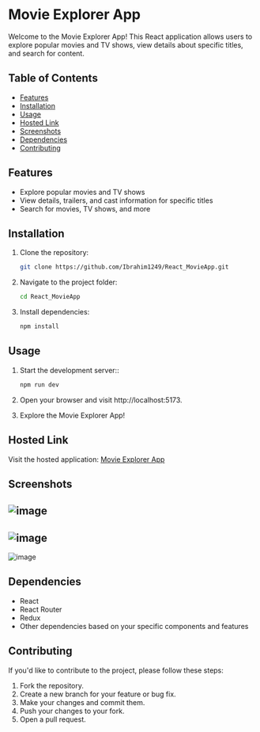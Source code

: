 # Movie Explorer App

Welcome to the Movie Explorer App! This React application allows users to explore popular movies and TV shows, view details about specific titles, and search for content.

## Table of Contents

- [Features](#features)
- [Installation](#installation)
- [Usage](#usage)
- [Hosted Link](#hosted-link)
- [Screenshots](#screenshots)
- [Dependencies](#dependencies)
- [Contributing](#contributing)

## Features

- Explore popular movies and TV shows
- View details, trailers, and cast information for specific titles
- Search for movies, TV shows, and more

## Installation

1. Clone the repository:

   ```bash
   git clone https://github.com/Ibrahim1249/React_MovieApp.git

2. Navigate to the project folder:

   ```bash
   cd React_MovieApp

3. Install dependencies:

   ```bash
   npm install

## Usage

1. Start the development server::

   ```bash
   npm run dev

2. Open your browser and visit http://localhost:5173.

3. Explore the Movie Explorer App!

## Hosted Link

Visit the hosted application: [Movie Explorer App](https://react-movie-app-tau-ruby.vercel.app/)

## Screenshots

![image](/Screenshot/Landing.jpeg)
 ---
 ![image](/Screenshot/Movie.jpeg)
 ---
 ![image](/Screenshot/webseries.jpeg)


## Dependencies

- React
- React Router
- Redux
- Other dependencies based on your specific components and features

## Contributing

If you'd like to contribute to the project, please follow these steps:

1. Fork the repository.
2. Create a new branch for your feature or bug fix.
3. Make your changes and commit them.
4. Push your changes to your fork.
5. Open a pull request.
